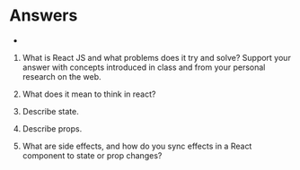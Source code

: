 # Answers
+
1. What is React JS and what problems does it try and solve? Support your answer with concepts introduced in class and from your personal research on the web.

1. What does it mean to think in react?

1. Describe state.

1. Describe props.

1. What are side effects, and how do you sync effects in a React component to state or prop changes?
